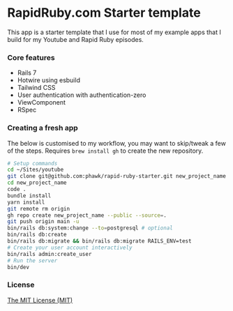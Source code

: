 # RapidRuby.com Starter template

This app is a starter template that I use for most of my example apps that I build for my Youtube and Rapid Ruby episodes.

### Core features

- Rails 7
- Hotwire using esbuild
- Tailwind CSS
- User authentication with authentication-zero
- ViewComponent
- RSpec

### Creating a fresh app

The below is customised to my workflow, you may want to skip/tweak a few of the steps. Requires `brew install gh` to create the new repository.

```sh
# Setup commands
cd ~/Sites/youtube
git clone git@github.com:phawk/rapid-ruby-starter.git new_project_name
cd new_project_name
code .
bundle install
yarn install
git remote rm origin
gh repo create new_project_name --public --source=.
git push origin main -u
bin/rails db:system:change --to=postgresql # optional
bin/rails db:create
bin/rails db:migrate && bin/rails db:migrate RAILS_ENV=test
# Create your user account interactively
bin/rails admin:create_user
# Run the server
bin/dev
```

### License

[The MIT License (MIT)](LICENSE.txt)
